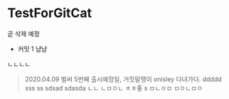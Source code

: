 # TestForGitCat
곧 삭제 예정
- 커밋 1
냠냠


ㄴㄴㄴㄴ
> 2020.04.09 벌써 5번째 출시예정일, 거짓말쟁이 onisley 다녀가다.
ddddd
sss
ss
sdsad
sdasda
ㄴㄴ
ㄴㅁㅇㄴ
ㅊㅎ촣
s
ㅁㄴㅇㅁ
ㅁㅇㄴㅁㅇ
